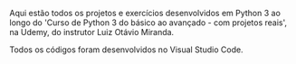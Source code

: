 Aqui estão todos os projetos e exercícios desenvolvidos em Python 3 ao longo do 'Curso de Python 3 do básico ao avançado - com projetos reais', na Udemy, do instrutor Luiz Otávio Miranda.

Todos os códigos foram desenvolvidos no Visual Studio Code.